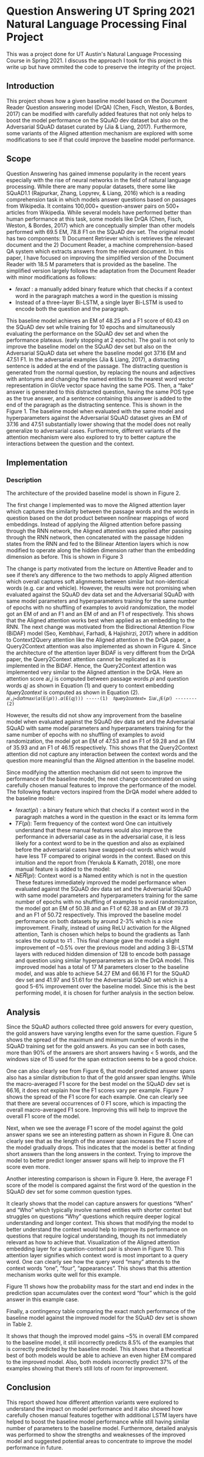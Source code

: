 # Question Answering UT Spring 2021 Natural Language Processing Final Project

This was a project done for UT Austin's Natural Language Processing Course in Spring 2021. I discuss the approach I took for this project in this write up but have ommited the code to preserve the integrity of the project.

## Introduction

This project shows how a given baseline model based on the Document Reader Question answering model (DrQA) (Chen, Fisch, Weston, & Bordes, 2017) can be modified with carefully added features that not only helps to boost the model performance on the SQuAD dev dataset but also on the Adversarial SQuAD dataset curated by (Jia & Liang, 2017). Furthermore, some variants of the Aligned attention mechanism are explored with some modifications to see if that could improve the baseline model performance.

## Scope

Question Answering has gained immense popularity in the recent years especially with the rise of neural networks in the field of natural language processing. While there are many popular datasets, there some like SQuAD1.1 (Rajpurkar, Zhang, Lopyrev, & Liang, 2016) which is a reading comprehension task in which models answer questions based on passages from Wikipedia. It contains 100,000+ question-answer pairs on 500+ articles from Wikipedia.
While several models have performed better than human performance at this task, some models like DrQA (Chen, Fisch, Weston, & Bordes, 2017) which are conceptually simpler than other models performed with 69.5 EM, 78.8 F1 on the SQuAD dev set. The original model has two components: 1) Document Retriever which is retrieves the relevant document and the 2) Document Reader, a machine comprehension-based QA system which extracts answers from the relevant document.
In this paper, I have focused on improving the simplified version of the Document Reader with 18.5 M parameters that is provided as the baseline. The simplified version largely follows the adaptation from the Document Reader with minor modifications as follows:

* 𝑓𝑒𝑥𝑎𝑐𝑡 : a manually added binary feature which that checks if a context word in the paragraph matches a word in the question is missing
* Instead of a three-layer Bi-LSTM, a single layer Bi-LSTM is used to encode both the question and the paragraph.

This baseline model achieves an EM of 48.25 and a F1 score of 60.43 on the SQuAD dev set while training for 10 epochs and simultaneously evaluating the performance on the SQuAD dev set and when the performance plateaus. (early stopping at 2 epochs).
The goal is not only to improve the baseline model on the SQuAD dev set but also on the Adversarial SQuAD data set where the baseline model got 37.16 EM and 47.51 F1.
In the adversarial examples (Jia & Liang, 2017), a distracting sentence is added at the end of the passage. The distracting question is generated from the normal question, by replacing the nouns and adjectives with antonyms and changing the named entities to the nearest word vector representation in GloVe vector space having the same POS. Then, a “fake” answer is generated to this distracted question, having the same POS type as the true answer, and a sentence containing this answer is added to the end of the paragraph as the distracting sentence. This is shown in the Figure 1. The baseline model when evaluated with the same model and hyperparameters against the Adversarial SQuAD dataset gives an EM of 37.16 and 47.51 substantially lower showing that the model does not really generalize to adversarial cases. Furthermore, different variants of the attention mechanism were also explored to try to better capture the interactions between the question and the context.

## Implementation

### Description

The architecture of the provided baseline model is shown in Figure 2.



The first change I implemented was to move the Aligned attention layer which captures the similarity between the passage words and the words in question based on the dot product between nonlinear mappings of word embeddings. Instead of applying the Aligned attention before passing through the RNN network, the Aligned attention was applied after passing through the RNN network, then concatenated with the passage hidden states from the RNN and fed to the Bilinear Attention layers which is now modified to operate along the hidden dimension rather than the embedding dimension as before. This is shown in Figure 3



The change is party motivated from the lecture on Attentive Reader and to see if there’s any difference to the two methods to apply Aligned attention which overall captures soft alignments between similar but non-identical words (e.g. car and vehicle). However, the results were not promising when evaluated against the SQuAD dev data set and the Adversarial SQuAD with same model parameters and hyperparameters training for the same number of epochs with no shuffling of examples to avoid randomization, the model got an EM of and an F1 and an EM of and an F1 of respectively. This shows that the Aligned attention works best when applied as an embedding to the RNN.
The next change was motivated from the Bidirectional Attention Flow (BiDAF) model (Seo, Kembhavi, Farhadi, & Hajishirzi, 2017) where in addition to Context2Query attention like the Aligned attention in the DrQA paper, a Query2Context attention was also implemented as shown in Figure 4. Since the architecture of the attention layer BiDAF is very different from the DrQA paper, the Query2Context attention cannot be replicated as it is implemented in the BiDAF. Hence, the Query2Context attention was implemented very similar to the Aligned attention in the DrQA. Here an attention score 𝑎𝑖,𝑗 is computed between passage words 𝑝𝑖 and question words 𝑞𝑗 as shown in Equation (1) and query to context embedding 𝑓𝑞𝑢𝑒𝑟𝑦2𝑐𝑜𝑛𝑡𝑒𝑥𝑡 is computed as shown in Equation (2). 
`𝑎𝑖,𝑗=𝑆𝑜𝑓𝑡𝑚𝑎𝑥𝑖(𝛼(Ε(𝑝𝑖)).𝛼(Ε(𝑞𝑗))) -----(1) 
𝑓𝑞𝑢𝑒𝑟𝑦2𝑐𝑜𝑛𝑡𝑒𝑥𝑡= Σ𝑖𝑎𝑖,𝑗Ε(𝑝𝑖) --------(2)`

However, the results did not show any improvement from the baseline model when evaluated against the SQuAD dev data set and the Adversarial SQuAD with same model parameters and hyperparameters training for the same number of epochs with no shuffling of examples to avoid randomization, the model got an EM of 47.53 and an F1 of 59.28 and an EM of 35.93 and an F1 of 46.15 respectively. This shows that the Query2Context attention did not capture any interaction between the context words and the question more meaningful than the Aligned attention in the baseline model.

Since modifying the attention mechanism did not seem to improve the performance of the baseline model, the next change concentrated on using carefully chosen manual features to improve the performance of the model. The following feature vectors inspired from the DrQA model where added to the baseline model:
* 𝑓𝑒𝑥𝑎𝑐𝑡(𝑝𝑖) : a binary feature which that checks if a context word in the paragraph matches a word in the question in the exact or its lemma form
* 𝑇𝐹(𝑝𝑖): Term frequency of the context word
One can intuitively understand that these manual features would also improve the performance in adversarial case as in the adversarial case, it is less likely for a context word to be in the question and also as explained before the adversarial cases have swapped-out words which would have less TF compared to original words in the context. Based on this intuition and the report from (Yerukola & Kamath, 2018), one more manual feature is added to the model:
* 𝑁𝐸𝑅̅̅̅̅̅̅(𝑝𝑖): Context word is a Named entity which is not in the question
These features immediately improved the model performance when evaluated against the SQuAD dev data set and the Adversarial SQuAD with same model parameters and hyperparameters training for the same number of epochs with no shuffling of examples to avoid randomization, the model got an EM of 50.38 and an F1 of 62.38 and an EM of 39.73 and an F1 of 50.72 respectively. This improved the baseline model performance on both datasets by around 2-3% which is a nice improvement.
Finally, instead of using ReLU activation for the Aligned attention, Tanh is chosen which helps to bound the gradients as Tanh scales the output to ∓1 . This final change gave the model a slight improvement of ~0.5% over the previous model and adding 3 Bi-LSTM layers with reduced hidden dimension of 128 to encode both passage and question using similar hyperparameters as in the DrQA model. This improved model has a total of 17 M parameters closer to the baseline model, and was able to achieve 54.27 EM and 66.16 F1 for the SQuAD dev set and 41.97 and 51.61 for the Adversarial SQuAD set which is a good 5-6% improvement over the baseline model. Since this is the best performing model, it is chosen for further analysis in the section below.


## Analysis

Since the SQuAD authors collected three gold answers for every question, the gold answers have varying lengths even for the same question. Figure 5 shows the spread of the maximum and minimum number of words in the SQuAD training set for the gold answers. As you can see in both cases, more than 90% of the answers are short answers having < 5 words, and the windows size of 15 used for the span extraction seems to be a good choice.




One can also clearly see from Figure 6, that model predicted answer spans also has a similar distribution to that of the gold answer span lengths.
While the macro-averaged F1 score for the best model on the SQuAD dev set is 66.16, it does not explain how the F1 scores vary per example. Figure 7 shows the spread of the F1 score for each example. One can clearly see that there are several occurrences of 0 F1 score, which is impacting the overall macro-averaged F1 score. Improving this will help to improve the overall F1 score of the model.



Next, when we see the average F1 score of the model against the gold answer spans we see an interesting pattern as shown in Figure 8. One can clearly see that as the length of the answer span increases the F1 score of the model gradually drops. This indicates that the model is better at finding short answers than the long answers in the context. Trying to improve the model to better predict longer answer spans will help to improve the F1 score even more.





Another interesting comparison is shown in Figure 9. Here, the average F1 score of the model is compared against the first word of the question in the SQuAD dev set for some common question types.



It clearly shows that the model can capture answers for questions “When” and “Who” which typically involve named entities with shorter context but struggles on questions “Why” questions which require deeper logical understanding and longer context. This shows that modifying the model to better understand the context would help to improve its performance on questions that require logical understanding, though its not immediately relevant as how to achieve that.
Visualization of the Aligned attention embedding layer for a question-context pair is shown in Figure 10. This attention layer signifies which context word is most important to a query word. One can clearly see how the query word “many” attends to the context words “one”, “four”, “appearances”. This shows that this attention mechanism works quite well for this example.





Figure 11 shows how the probability mass for the start and end index in the prediction span accumulates over the context word “four” which is the gold answer in this example case.






Finally, a contingency table comparing the exact match performance of the baseline model against the improved model for the SQuAD dev set is shown in Table 2.




It shows that though the improved model gains ~5% in overall EM compared to the baseline model, it still incorrectly predicts 8.5% of the examples that is correctly predicted by the baseline model. This shows that a theoretical best of both models would be able to achieve an even higher EM compared to the improved model. Also, both models incorrectly predict 37% of the examples showing that there’s still lots of room for improvement.



## Conclusion
This report showed how different attention variants were explored to understand the impact on model performance and it also showed how carefully chosen manual features together with additional LSTM layers have helped to boost the baseline model performance while still having similar number of parameters to the baseline model. Furthermore, detailed analysis was performed to show the strengths and weaknesses of the improved model and suggested potential areas to concentrate to improve the model performance in future.